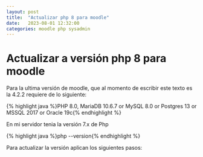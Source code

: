 ```yaml
---
layout: post
title:  "Actualizar php 8 para moodle"
date:   2023-08-01 12:32:00
categories: moodle php sysadmin
---
```

# Actualizar a versión php 8 para moodle

Para la ultima versión de moodle, que al momento de escribir este texto es la 4.2.2 requiere de lo siguiente:

{% highlight java %}PHP 8.0, MariaDB 10.6.7 or MySQL 8.0 or Postgres 13 or MSSQL 2017 or Oracle 19c{% endhighlight %}

En mi servidor tenia la versión 7.x de Php

{% highlight java %}php --version{% endhighlight %}

Para actualizar la versión aplican los siguientes pasos:



 

